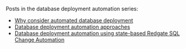 Posts in the database deployment automation series:

- [Why consider automated database deployment](blog/2020-02/why-consider-database-deployment-automation/index.md)
- [Database deployment automation approaches](/blog/2020-02/database-deployment-automation-approaches/index.md)
- [Database deployment automation using state-based Redgate SQL Change Automation](/blog/2020-02/database-deployment-automation-using-redgate-sql-change-automation/index.md)
